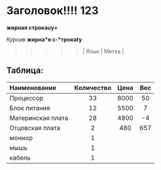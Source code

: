 ﻿# Заголовок!!!! 123
**жирная строкаuy+**

*Курсив*
__жирна*я с-*трокаty__

>>>>>| Язык | Метка |

## Таблица:

Наименование | Количество | Цена | Вес |
:-------- |:-----:| :-------: | :-----: |
Процессор  | 33  | 8000 | 50
Блок питания     | 12    | 5500 | 7
Материнская плата      | 28     | 4800 |-4
Отцовская плата      | 2     | 480 | 657
мониор | 1
мышь | 1
кабель | 1

